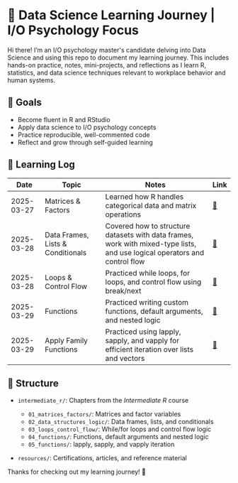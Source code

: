 # 🧠 Data Science Learning Journey | I/O Psychology Focus

Hi there! I’m an I/O psychology master's candidate delving into Data Science and using this repo to document my learning journey. This includes hands-on practice, notes, mini-projects, and reflections as I learn R, statistics, and data science techniques relevant to workplace behavior and human systems.

## 🎯 Goals
- Become fluent in R and RStudio
- Apply data science to I/O psychology concepts
- Practice reproducible, well-commented code
- Reflect and grow through self-guided learning

## 📅 Learning Log
| Date | Topic | Notes | Link |
|------|-------|-------|------|
| 2025-03-27 | Matrices & Factors | Learned how R handles categorical data and matrix operations | [🔗](.intermediate_r/01_matrices_factors/) |
| 2025-03-28 | Data Frames, Lists & Conditionals | Covered how to structure datasets with data frames, work with mixed-type lists, and use logical operators     and control flow | [🔗](.intermediate_r/02_data_structures_logic/) |
| 2025-03-28 | Loops & Control Flow | Practiced while loops, for loops, and control flow using break/next | [🔗](./intermediate_r/03_loops_control_flow/) |
| 2025-03-29 | Functions | Practiced writing custom functions, default arguments, and nested logic | [🔗](./intermediate_r/04_functions/) |
| 2025-03-29 | Apply Family Functions | Practiced using lapply, sapply, and vapply for efficient iteration over lists and vectors | [🔗](./intermediate_r/05_apply_family/) |


## 📂 Structure

- `intermediate_r/`: Chapters from the *Intermediate R* course  
  - `01_matrices_factors/`: Matrices and factor variables  
  - `02_data_structures_logic/`: Data frames, lists, and conditionals  
  - `03_loops_control_flow/`: While/for loops and control flow logic
  - `04_functions/`: Functions, default arguments and nested logic
  - `05_functions/`: lapply, sapply, and vapply iteration

- `resources/`: Certifications, articles, and reference material


Thanks for checking out my learning journey! 🚀
